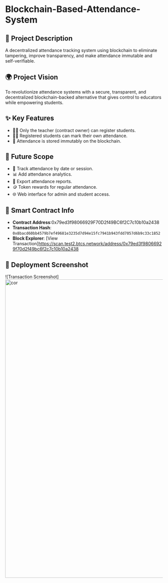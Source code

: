 # Blockchain-Based-Attendance-System

## 📄 Project Description
A decentralized attendance tracking system using blockchain to eliminate tampering, improve transparency, and make attendance immutable and self-verifiable.

## 🌍 Project Vision
To revolutionize attendance systems with a secure, transparent, and decentralized blockchain-backed alternative that gives control to educators while empowering students.

## ✨ Key Features
- 👨‍🏫 Only the teacher (contract owner) can register students.
- 🧑‍🎓 Registered students can mark their own attendance.
- 🔐 Attendance is stored immutably on the blockchain.

## 🔮 Future Scope
- 📆 Track attendance by date or session.
- 📊 Add attendance analytics.
- 🧾 Export attendance reports.
- 🪙 Token rewards for regular attendance.
- 🌐 Web interface for admin and student access.

## 🔗 Smart Contract Info

- **Contract Address**:0x79ed3f98066929F70D2f49BC6f2C7c10b10a2438
- **Transaction Hash**: `0x8bacd60bb4579b7ef49681e3235d7d94e15fc7941b943fdd7057d6b9c33c1852`
- **Block Explorer**: [View Transaction]https://scan.test2.btcs.network/address/0x79ed3f98066929f70d2f49bc6f2c7c10b10a2438

## 📸 Deployment Screenshot

![Transaction Screenshot]<img width="954" alt="cor" src="https://github.com/user-attachments/assets/8a7edbec-d42e-4576-a57c-bfdcdfad0aad" />


